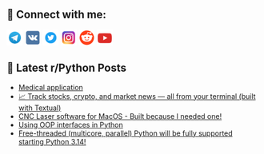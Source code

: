 ## 🔎 Connect with me:
[<img src="https://github.com/bullbesh/bullbesh/blob/main/images/Telegram.png" width="32" height="32" />](https://t.me/bullbesh)
[<img src="https://github.com/bullbesh/bullbesh/blob/main/images/VK.png" width="32" height="32" />](https://vk.com/bullbesh)
[<img src="https://github.com/bullbesh/bullbesh/blob/main/images/Twitter.png" width="32" height="32" />](https://twitter.com/bullbesh1)
[<img src="https://github.com/bullbesh/bullbesh/blob/main/images/Instagram.png" width="32" height="32" />](https://www.instagram.com/bullbesh)
[<img src="https://github.com/bullbesh/bullbesh/blob/main/images/Reddit.png" width="32" height="32" />](https://www.reddit.com/user/bullbesh)
[<img src="https://github.com/bullbesh/bullbesh/blob/main/images/YouTube.png" width="32" height="32" />](https://www.youtube.com/channel/UCtfjRs6uzgq5mfm8S06WTcg)

## 📕 Latest r/Python Posts
<!-- BLOG-POST-LIST:START -->
- [Medical application](https://www.reddit.com/r/Python/comments/1lvwjqg/medical_application/)
- [📈 Track stocks, crypto, and market news — all from your terminal &lpar;built with Textual&rpar;](https://www.reddit.com/r/Python/comments/1lvw19i/track_stocks_crypto_and_market_news_all_from_your/)
- [CNC Laser software for MacOS - Built because I needed one!](https://www.reddit.com/r/Python/comments/1lvs3f6/cnc_laser_software_for_macos_built_because_i/)
- [Using OOP interfaces in Python](https://www.reddit.com/r/Python/comments/1lvrkpg/using_oop_interfaces_in_python/)
- [Free-threaded &lpar;multicore, parallel&rpar; Python will be fully supported starting Python 3.14!](https://www.reddit.com/r/Python/comments/1lvjrgj/freethreaded_multicore_parallel_python_will_be/)
<!-- BLOG-POST-LIST:END -->
